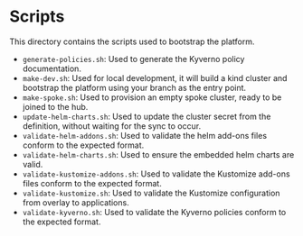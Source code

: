 # Scripts

This directory contains the scripts used to bootstrap the platform.

- `generate-policies.sh`: Used to generate the Kyverno policy documentation.
- `make-dev.sh`: Used for local development, it will build a kind cluster and bootstrap the platform using your branch as the entry point.
- `make-spoke.sh`: Used to provision an empty spoke cluster, ready to be joined to the hub.
- `update-helm-charts.sh`: Used to update the cluster secret from the definition, without waiting for the sync to occur.
- `validate-helm-addons.sh`: Used to validate the helm add-ons files conform to the expected format.
- `validate-helm-charts.sh`: Used to ensure the embedded helm charts are valid.
- `validate-kustomize-addons.sh`: Used to validate the Kustomize add-ons files conform to the expected format.
- `validate-kustomize.sh`: Used to validate the Kustomize configuration from overlay to applications.
- `validate-kyverno.sh`: Used to validate the Kyverno policies conform to the expected format.
